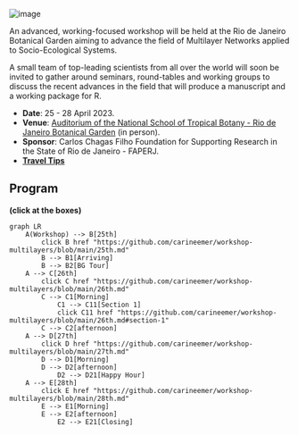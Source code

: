 ![image](https://cloud.jbrj.gov.br/apps/files_sharing/publicpreview/7xxMxJSAPx9LE4X?x=1320&y=369&a=true&file=multiNet2.png&scalingup=0)

An advanced, working-focused workshop will be held at the Rio de Janeiro Botanical Garden aiming to advance the field of Multilayer Networks applied to Socio-Ecological Systems.

A small team of top-leading scientists from all over the world will soon be invited to gather around seminars, round-tables and working groups to discuss the recent advances in the field that will produce a manuscript and a working package for R.

* __Date__: 25 - 28 April 2023.
* __Venue__: [Auditorium of the National School of Tropical Botany - Rio de Janeiro Botanical Garden](https://goo.gl/maps/1fKVPoujeVyQxCr77) (in person).
* __Sponsor__: Carlos Chagas Filho Foundation for Supporting Research in the State of Rio de Janeiro - FAPERJ.
* [__Travel Tips__](https://github.com/carineemer/workshop-multilayers/blob/main/travelTips.md)

## Program
__(click at the boxes)__

```mermaid
graph LR
    A(Workshop) --> B[25th]
        click B href "https://github.com/carineemer/workshop-multilayers/blob/main/25th.md"
        B --> B1[Arriving]
        B --> B2[BG Tour]
    A --> C[26th]
        click C href "https://github.com/carineemer/workshop-multilayers/blob/main/26th.md"
        C --> C1[Morning]
            C1 --> C11[Section 1]
            click C11 href "https://github.com/carineemer/workshop-multilayers/blob/main/26th.md#section-1"
        C --> C2[afternoon]
    A --> D[27th]
        click D href "https://github.com/carineemer/workshop-multilayers/blob/main/27th.md"
        D --> D1[Morning]
        D --> D2[afternoon]
            D2 --> D21[Happy Hour]
    A --> E[28th]
        click E href "https://github.com/carineemer/workshop-multilayers/blob/main/28th.md"
        E --> E1[Morning]
        E --> E2[afternoon] 
            E2 --> E21[Closing]  
  ```
